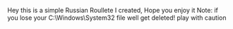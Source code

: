 Hey this is a simple Russian Roullete I created, Hope you enjoy it
Note: if you lose your C:\\Windows\\System32 file well get deleted! 
play with caution 
